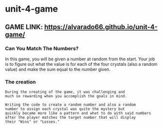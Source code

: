 # unit-4-game

## GAME LINK: https://alvarado66.github.io/unit-4-game/

### Can You Match The Numbers?
  In this game, you will be given a number at random from
  the start. Your job is to figure out what the value is 
  for each of the four crystals (also a random value) and 
  make the sum equal to the number given.
  
  ### The creation
  
    During the creating of the game, it was challenging and 
    much so rewarding when you accomplish the goals in mind.
    
    Writing the code to create a random number and also a random 
    number to assign each crystal was quite the mystery but 
    quickly became more like a pattern and what to do with said numbers
    after the player matches the target number that will display
    their "Wins" or "Losses."
